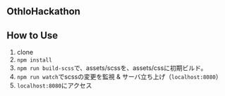 ## OthloHackathon

## How to Use
1. clone
2. `npm install`
3. `npm run build-scss`で、assets/scssを、assets/cssに初期ビルド。
4. `npm run watch`でscssの変更を監視 & サーバ立ち上げ（`localhost:8080`）
5.  `localhost:8080`にアクセス